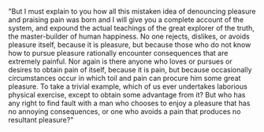"But I must explain to you how all this mistaken idea of denouncing pleasure and praising pain was born and I will give you a complete account 
of the system, and expound the actual teachings of the great explorer of the truth, the master-builder of human happiness. No one 
rejects, dislikes, or avoids pleasure itself, because it is pleasure, but because those who do not know how to pursue pleasure 
rationally encounter consequences that are extremely painful. Nor again is there anyone who loves or pursues or desires to obtain pain of 
itself, because it is pain, but because occasionally circumstances occur in which toil and pain can procure him some great pleasure. To take 
a trivial example, which of us ever undertakes laborious physical exercise, except to obtain some advantage from it? But who has any right to 
find fault with a man who chooses to enjoy a pleasure that has no annoying consequences, or one who avoids a pain that 
produces no resultant pleasure?"